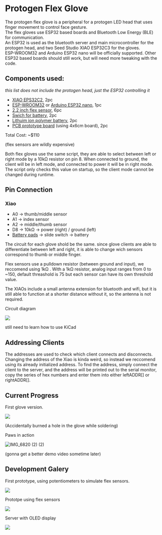 # Protogen Flex Glove
The protogen flex glove is a peripheral for a protogen LED head that uses finger movement to control face gesture.  
The flex gloves use ESP32 based boards and Bluetooth Low Energy (BLE) for communication.  
An ESP32 is used as the bluetooth server and main microcontroller for the protogen head, and two Seed Studio XIAO ESP32C3 for the gloves.  
ESP-WROOM32 and Arduino ESP32 nano will be officially supported. Other ESP32 based boards should still work, but will need more tweaking with the code. 




## Components used:
*this list does not include the protogen head, just the ESP32 controlling it*
- [XIAO EPS32C2](https://www.seeedstudio.com/Seeed-XIAO-ESP32C3-p-5431.html), 2pc 
- [ESP-WROOM32](https://www.amazon.com/s?k=esp32+Wroom+32&i=electronics&crid=2EIN54VSP3B0&sprefix=esp32+wroom+%2Celectronics%2C166&ref=nb_sb_noss_2) or [Arduino ESP32 nano](https://store.arduino.cc/products/nano-esp32), 1pc 
- [2.2 inch flex sensor](https://www.adafruit.com/product/1070), 6pc 
- [Swich for battery](https://www.sparkfun.com/products/9609), 2pc
- [Lithuim ion polymer battery](https://www.adafruit.com/product/1578), 2pc
- [PCB prototype board](https://www.amazon.com/Prototype-Soldering-Universal-Printed-Electronic/dp/B079DN31SW?source=ps-sl-shoppingads-lpcontext&ref_=fplfs&psc=1&smid=A1CDIFZ5ZDIZVB) (using 4x6cm board), 2pc
  
Total Cost: ~$110

(flex sensors are wildly expensive)


Both flex gloves use the same script, they are able to select between left or right mode by a 10kΩ resistor on pin 8. When connected to ground, the client will be in left mode, and connected to power it will be in right mode. The script only checks this value on startup, so the client mode cannot be changed during runtime.

## Pin Connection
### Xiao 
- A0 -> thumb/middle sensor
- A1 -> index sensor
- A2 -> middle/thumb sensor
- D8 -> 10kΩ -> power (right) / ground (left)
- [Battery pads](https://wiki.seeedstudio.com/XIAO_ESP32C3_Getting_Started/#battery-usage) -> slide switch -> battery

The circuit for each glove shold be the same. since glove clients are able to differentiate between left and right, it is able to change wich sensors correspond to thumb or middle finger.

Flex sensors use a pulldown resistor (between ground and input), we reccomend using 1kΩ . With a 1kΩ resistor, analog input ranges from 0 to ~150, default threashold is 75 but each sensor can have its own threshold value.

The XIAOs include a small antenna extension for bluetooth and wifi, but it is still able to function at a shorter distance without it, so the antenna is not required.


Circuit diagram

![](https://media.discordapp.net/attachments/1180984280147574855/1270069036285296754/IMG_1544.jpg?ex=66b25b76&is=66b109f6&hm=95c456c20aa842c839a9d7822e7a695fcbf3173489f457c5c049337d47cf818b&=&format=webp&width=419&height=559)

still need to learn how to use KiCad


## Addressing Clients
The addresses are used to check which client connects and disconnects. Changing the address of the Xiao is kinda weird, so instead we reccomend using its already initialized address. To find the address, simply connect the client to the server, and the address will be printed out to the serial monitor, copy the series of hex numbers and enter them into either leftADDR[] or rightADDR[].

## Current Progress

First glove version.

![](https://cdn.discordapp.com/attachments/1151993113754214401/1269846004677480520/IMG_1542.jpg?ex=66b23480&is=66b0e300&hm=975dac4371344691c6a02b66e879f628563df50f74b26eb8cb19baeaed0ac295&)

(Accidentally burned a hole in the glove while soldering)


Paws in action

![IMG_6820 (2) (2)](https://github.com/user-attachments/assets/acb3166c-c815-4afc-8eeb-c204bfc12c73)

(gonna get a better demo video sometime later)



## Development Galery

First prototype, using potentiometers to simulate flex sensors.

![](https://cdn.discordapp.com/attachments/1180984280147574855/1270069037568626748/IMG_1434.jpg?ex=66b25b77&is=66b109f7&hm=da08503cc9870ebd3ab53f5df411bea7cf84bce69729aaf4297379a3b89392bc&)


Prototpe using flex sensors

![](https://cdn.discordapp.com/attachments/1180984280147574855/1270069038608941079/IMG_1433.jpg?ex=66b25b77&is=66b109f7&hm=353c127204c164841500cf2dd86aa2f68c59f1975eb42288d170c9f61b6300af&)

Server with OLED display

![](https://cdn.discordapp.com/attachments/1180984280147574855/1270069039225503774/IMG_1436.jpg?ex=66b25b77&is=66b109f7&hm=b58b79b777e78029dabce55381319ab25b15ec3464fac90f741b432bb1d6d366&)
